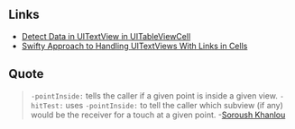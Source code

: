 ## Links

- [Detect Data in UITextView in UITableViewCell](http://stackoverflow.com/a/41884532/1966109)
- [Swifty Approach to Handling UITextViews With Links in Cells](https://medium.com/@sdrzn/swifty-approach-to-handling-uitextviews-with-links-in-cells-d89e0e4b83d1#.fznxpite8)

## Quote

> `-pointInside:` tells the caller if a given point is inside a given view. `-hitTest:` uses `-pointInside:` to tell the caller which subview (if any) would be the receiver for a touch at a given point.
> -[Soroush Khanlou](http://khanlou.com/2018/09/hacking-hit-tests/)
